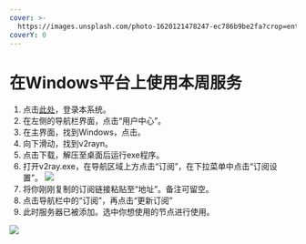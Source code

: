 ```yaml
---
cover: >-
  https://images.unsplash.com/photo-1620121478247-ec786b9be2fa?crop=entropy&cs=srgb&fm=jpg&ixid=MnwxOTcwMjR8MHwxfHNlYXJjaHwzfHx3aW5kb3dzJTIwMTB8ZW58MHx8fHwxNjM5MDM1NjY0&ixlib=rb-1.2.1&q=85
coverY: 0
---
```


# 在Windows平台上使用本周服务



1. 点击[此处](https://ss.kurtlee.club)，登录本系统。
2. 在左侧的导航栏界面，点击“用户中心”。&#x20;
3. 在主界面，找到Windows，点击。
4. 向下滑动，找到v2rayn。
5. 点击下载，解压至桌面后运行exe程序。
6. 打开v2ray.exe，在导航区域上方点击“订阅”，在下拉菜单中点击“订阅设置”。 [![](https://s2.loli.net/2021/12/09/RwAHm6jgJPtnY8o.png)](https://sm.ms/image/RwAHm6jgJPtnY8o)
7. 将你刚刚复制的订阅链接粘贴至“地址”。备注可留空。
8. 点击导航栏中的“订阅”，再点击“更新订阅”
9. 此时服务器已被添加。选中你想使用的节点进行使用。

![](https://s2.loli.net/2021/12/09/qEMYu4pIFxhvHKa.png)
